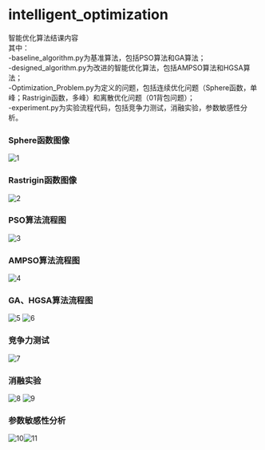 # intelligent_optimization
智能优化算法结课内容  
其中：  
 -baseline_algorithm.py为基准算法，包括PSO算法和GA算法；  
 -designed_algorithm.py为改进的智能优化算法，包括AMPSO算法和HGSA算法；  
 -Optimization_Problem.py为定义的问题，包括连续优化问题（Sphere函数，单峰；Rastrigin函数，多峰）和离散优化问题（01背包问题）；  
 -experiment.py为实验流程代码，包括竞争力测试，消融实验，参数敏感性分析。
### Sphere函数图像  
![1](https://github.com/qingyu125/intelligent_optimization/blob/main/images/Sphere%E5%87%BD%E6%95%B0.png)
### Rastrigin函数图像  
![2](https://github.com/qingyu125/intelligent_optimization/blob/main/images/Rastrigin%E5%87%BD%E6%95%B0.png)
### PSO算法流程图  
![3](https://github.com/qingyu125/intelligent_optimization/blob/main/images/PSO.png)  
### AMPSO算法流程图  
![4](https://github.com/qingyu125/intelligent_optimization/blob/main/images/AMPSO.png)
### GA、HGSA算法流程图  
![5](https://github.com/qingyu125/intelligent_optimization/blob/main/images/GA.png) ![6](https://github.com/qingyu125/intelligent_optimization/blob/main/images/HGSA.png)  
### 竞争力测试
![7](https://github.com/qingyu125/intelligent_optimization/blob/main/images/%E7%AB%9E%E4%BA%89%E5%8A%9B%E6%B5%8B%E8%AF%95%E7%BB%93%E6%9E%9C.png)  
### 消融实验  
![8](https://github.com/qingyu125/intelligent_optimization/blob/main/images/AMPSO%E6%B6%88%E8%9E%8D%E5%AE%9E%E9%AA%8C.png) ![9](https://github.com/qingyu125/intelligent_optimization/blob/main/images/HGSA%E6%B6%88%E8%9E%8D%E5%AE%9E%E9%AA%8C.png)
### 参数敏感性分析
![10](https://github.com/qingyu125/intelligent_optimization/blob/main/images/AMPSO%E6%83%AF%E6%80%A7%E6%9D%83%E9%87%8D%E6%95%8F%E6%84%9F%E6%80%A7.png)![11](https://github.com/qingyu125/intelligent_optimization/blob/main/images/HGSA%E5%88%9D%E5%A7%8B%E6%B8%A9%E5%BA%A6%E6%95%8F%E6%84%9F%E6%80%A7.png)
